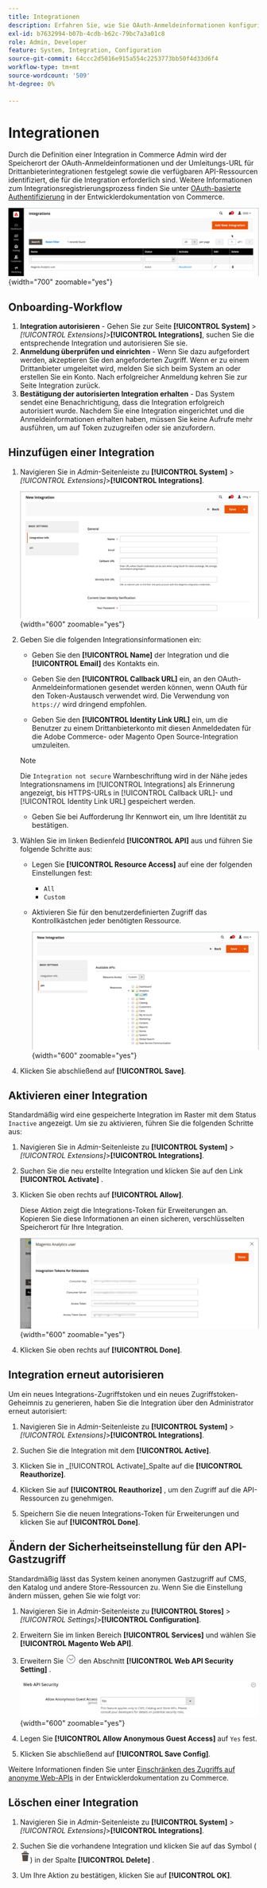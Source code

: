 ```yaml
---
title: Integrationen
description: Erfahren Sie, wie Sie OAuth-Anmeldeinformationen konfigurieren und die Umleitungs-URL für Drittanbieterintegrationen verwenden.
exl-id: b7632994-b07b-4cdb-b62c-79bc7a3a01c8
role: Admin, Developer
feature: System, Integration, Configuration
source-git-commit: 64ccc2d5016e915a554c2253773bb50f4d33d6f4
workflow-type: tm+mt
source-wordcount: '509'
ht-degree: 0%

---
```


# Integrationen

Durch die Definition einer Integration in Commerce Admin wird der Speicherort der OAuth-Anmeldeinformationen und der Umleitungs-URL für Drittanbieterintegrationen festgelegt sowie die verfügbaren API-Ressourcen identifiziert, die für die Integration erforderlich sind. Weitere Informationen zum Integrationsregistrierungsprozess finden Sie unter [OAuth-basierte Authentifizierung](https://developer.adobe.com/commerce/webapi/get-started/authentication/gs-authentication-oauth/) in der Entwicklerdokumentation von Commerce.

![Integrationen](./assets/integrations.png){width="700" zoomable="yes"}

## Onboarding-Workflow

1. **Integration autorisieren** - Gehen Sie zur Seite **[!UICONTROL System]** > _[!UICONTROL Extensions]_>**[!UICONTROL Integrations]**, suchen Sie die entsprechende Integration und autorisieren Sie sie.
1. **Anmeldung überprüfen und einrichten** - Wenn Sie dazu aufgefordert werden, akzeptieren Sie den angeforderten Zugriff. Wenn er zu einem Drittanbieter umgeleitet wird, melden Sie sich beim System an oder erstellen Sie ein Konto. Nach erfolgreicher Anmeldung kehren Sie zur Seite Integration zurück.
1. **Bestätigung der autorisierten Integration erhalten** - Das System sendet eine Benachrichtigung, dass die Integration erfolgreich autorisiert wurde. Nachdem Sie eine Integration eingerichtet und die Anmeldeinformationen erhalten haben, müssen Sie keine Aufrufe mehr ausführen, um auf Token zuzugreifen oder sie anzufordern.

## Hinzufügen einer Integration

1. Navigieren Sie in _Admin_-Seitenleiste zu **[!UICONTROL System]** > _[!UICONTROL Extensions]_>**[!UICONTROL Integrations]**.

   ![Neue Integration](./assets/integration-new.png){width="600" zoomable="yes"}

1. Geben Sie die folgenden Integrationsinformationen ein:

   - Geben Sie den **[!UICONTROL Name]** der Integration und die **[!UICONTROL Email]** des Kontakts ein.

   - Geben Sie den **[!UICONTROL Callback URL]** ein, an den OAuth-Anmeldeinformationen gesendet werden können, wenn OAuth für den Token-Austausch verwendet wird. Die Verwendung von `https://` wird dringend empfohlen.

   - Geben Sie den **[!UICONTROL Identity Link URL]** ein, um die Benutzer zu einem Drittanbieterkonto mit diesen Anmeldedaten für die Adobe Commerce- oder Magento Open Source-Integration umzuleiten.

   >[!NOTE]
   >
   > Die `Integration not secure` Warnbeschriftung wird in der Nähe jedes Integrationsnamens im [!UICONTROL Integrations] als Erinnerung angezeigt, bis HTTPS-URLs in [!UICONTROL Callback URL]- und [!UICONTROL Identity Link URL] gespeichert werden.

   - Geben Sie bei Aufforderung Ihr Kennwort ein, um Ihre Identität zu bestätigen.

1. Wählen Sie im linken Bedienfeld **[!UICONTROL API]** aus und führen Sie folgende Schritte aus:

   - Legen Sie **[!UICONTROL Resource Access]** auf eine der folgenden Einstellungen fest:

      - `All`
      - `Custom`

   - Aktivieren Sie für den benutzerdefinierten Zugriff das Kontrollkästchen jeder benötigten Ressource.

     ![Integrationen - verfügbare API](./assets/integrations-available-api.png){width="600" zoomable="yes"}

1. Klicken Sie abschließend auf **[!UICONTROL Save]**.

## Aktivieren einer Integration

Standardmäßig wird eine gespeicherte Integration im Raster mit dem Status `Inactive` angezeigt. Um sie zu aktivieren, führen Sie die folgenden Schritte aus:

1. Navigieren Sie in _Admin_-Seitenleiste zu **[!UICONTROL System]** > _[!UICONTROL Extensions]_>**[!UICONTROL Integrations]**.

1. Suchen Sie die neu erstellte Integration und klicken Sie auf den Link **[!UICONTROL Activate]** .

1. Klicken Sie oben rechts auf **[!UICONTROL Allow]**.

   Diese Aktion zeigt die Integrations-Token für Erweiterungen an. Kopieren Sie diese Informationen an einen sicheren, verschlüsselten Speicherort für Ihre Integration.

   ![Integrations-Token für Erweiterungen](./assets/integration-tokens-for-extensions.png){width="600" zoomable="yes"}

1. Klicken Sie oben rechts auf **[!UICONTROL Done]**.

## Integration erneut autorisieren

Um ein neues Integrations-Zugriffstoken und ein neues Zugriffstoken-Geheimnis zu generieren, haben Sie die Integration über den Administrator erneut autorisiert:

1. Navigieren Sie in _Admin_-Seitenleiste zu **[!UICONTROL System]** > _[!UICONTROL Extensions]_>**[!UICONTROL Integrations]**.

1. Suchen Sie die Integration mit dem **[!UICONTROL Active]**.

1. Klicken Sie in _[!UICONTROL Activate]_Spalte auf die **[!UICONTROL Reauthorize]**.

1. Klicken Sie auf **[!UICONTROL Reauthorize]** , um den Zugriff auf die API-Ressourcen zu genehmigen.

1. Speichern Sie die neuen Integrations-Token für Erweiterungen und klicken Sie auf **[!UICONTROL Done]**.

## Ändern der Sicherheitseinstellung für den API-Gastzugriff

Standardmäßig lässt das System keinen anonymen Gastzugriff auf CMS, den Katalog und andere Store-Ressourcen zu. Wenn Sie die Einstellung ändern müssen, gehen Sie wie folgt vor:

1. Navigieren Sie in _Admin_-Seitenleiste zu **[!UICONTROL Stores]** > _[!UICONTROL Settings]_>**[!UICONTROL Configuration]**.

1. Erweitern Sie im linken Bereich **[!UICONTROL Services]** und wählen Sie **[!UICONTROL Magento Web API]**.

1. Erweitern Sie ![Erweiterungsauswahl](../assets/icon-display-expand.png) den Abschnitt **[!UICONTROL Web API Security Setting]** .

   ![Services-Konfiguration - Web-API-Sicherheitseinstellungen](../configuration-reference/services/assets/web-api-security.png){width="600" zoomable="yes"}

1. Legen Sie **[!UICONTROL Allow Anonymous Guest Access]** auf `Yes` fest.

1. Klicken Sie abschließend auf **[!UICONTROL Save Config]**.

Weitere Informationen finden Sie unter [Einschränken des Zugriffs auf anonyme Web-APIs](https://developer.adobe.com/commerce/webapi/rest/use-rest/anonymous-api-security/) in der Entwicklerdokumentation zu Commerce.

## Löschen einer Integration

1. Navigieren Sie in _Admin_-Seitenleiste zu **[!UICONTROL System]** > _[!UICONTROL Extensions]_>**[!UICONTROL Integrations]**.

1. Suchen Sie die vorhandene Integration und klicken Sie auf das Symbol ( ![Papierkorb-](../assets/icon-delete-trashcan-solid.png)) in der Spalte **[!UICONTROL Delete]** .

1. Um Ihre Aktion zu bestätigen, klicken Sie auf **[!UICONTROL OK]**.
